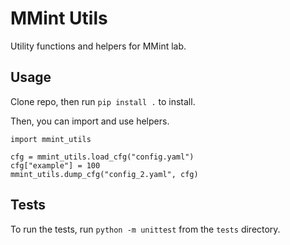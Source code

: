 # MMint Utils

Utility functions and helpers for MMint lab.

## Usage

Clone repo, then run `pip install .` to install.

Then, you can import and use helpers.

```
import mmint_utils

cfg = mmint_utils.load_cfg("config.yaml")
cfg["example"] = 100
mmint_utils.dump_cfg("config_2.yaml", cfg)
```

## Tests

To run the tests, run `python -m unittest` from the `tests` directory.
